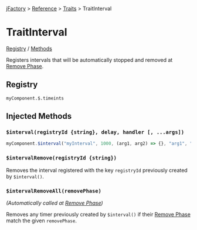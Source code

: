 [jFactory](index.md) > [Reference](ref-index.md) > [Traits](ref-index.md#traits-component-features) > TraitInterval

# TraitInterval

[Registry](#registry) / [Methods](#injected-methods) 

Registers intervals that will be automatically stopped and removed at [Remove Phase](TraitService-Phases.md#remove-phase).

## Registry

`myComponent.$.timeints`

## Injected Methods

### `$interval(registryId {string}, delay, handler [, ...args])`  

```javascript
myComponent.$interval("myInterval", 1000, (arg1, arg2) => {}, "arg1", "arg2")
```

### `$intervalRemove(registryId {string})` 

Removes the interval registered with the key `registryId` previously created by `$interval()`.

### `$intervalRemoveAll(removePhase)` 

*(Automatically called at [Remove Phase](TraitService-Phases.md#remove-phase))*

Removes any timer previously created by `$interval()` if their [Remove Phase](TraitService-Phases.md#remove-phase) match the given `removePhase`.
